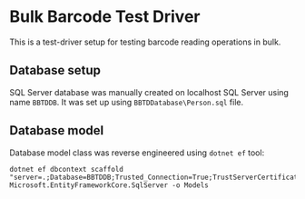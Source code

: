 ﻿# Bulk Barcode Test Driver

This is a test-driver setup for testing barcode reading operations in bulk.

## Database setup

SQL Server database was manually created on localhost SQL Server using name `BBTDDB`. It was set up using `BBTDDatabase\Person.sql` file.

## Database model

Database model class was reverse engineered using `dotnet ef` tool:

```
dotnet ef dbcontext scaffold "server=.;Database=BBTDDB;Trusted_Connection=True;TrustServerCertificate=True;MultipleActiveResultSets=true" Microsoft.EntityFrameworkCore.SqlServer -o Models
```


